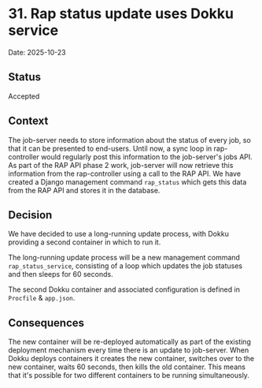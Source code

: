 # 31. Rap status update uses Dokku service

Date: 2025-10-23

## Status

Accepted

## Context

The job-server needs to store information about the status of every job, so that it can be presented to end-users. Until now, a sync loop in rap-controller would regularly post this information to the job-server's jobs API. As part of the RAP API phase 2 work, job-server will now retrieve this information from the rap-controller using a call to the RAP API. We have created a Django management command `rap_status` which gets this data from the RAP API and stores it in the database.

## Decision

We have decided to use a long-running update process, with Dokku providing a second container in which to run it.

The long-running update process will be a new management command `rap_status_service`, consisting of a loop which updates the job statuses and then sleeps for 60 seconds.

The second Dokku container and associated configuration is defined in `Procfile` & `app.json`.

## Consequences

The new container will be re-deployed automatically as part of the existing deployment mechanism every time there is an update to job-server. When Dokku deploys containers it creates the new container, switches over to the new container, waits 60 seconds, then kills the old container. This means that it's possible for two different containers to be running simultaneously.
